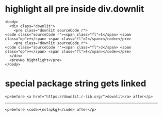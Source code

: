 # highlight all pre inside div.downlit

    <body>
      <div class="downlit">
        <pre class="downlit sourceCode r">
    <code class="sourceCode r"><span class="fl">1</span> <span class="op">+</span> <span class="fl">2</span></code></pre>
        <pre class="downlit sourceCode r">
    <code class="sourceCode r"><span class="fl">3</span> <span class="op">+</span> <span class="fl">4</span></code></pre>
      </div>
      <pre>No hightlight</pre>
    </body>

# special package string gets linked

    <p>before <a href="https://downlit.r-lib.org/">downlit</a> after</p>

---

    <p>before <code>{notapkg}</code> after</p>

